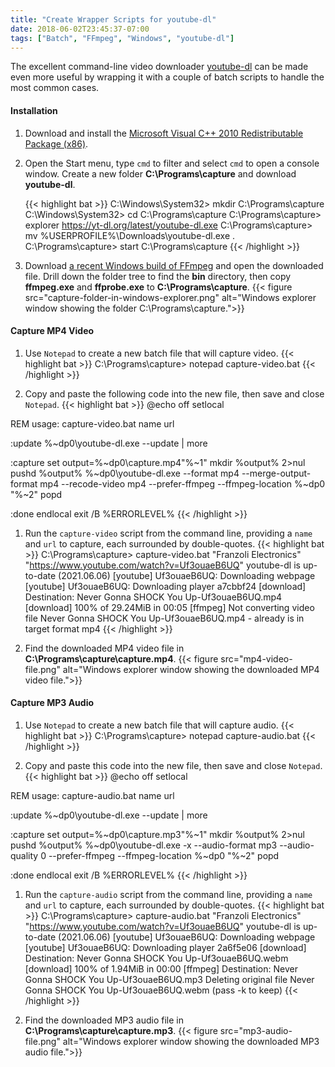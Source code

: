 ```yaml
---
title: "Create Wrapper Scripts for youtube-dl"
date: 2018-06-02T23:45:37-07:00
tags: ["Batch", "FFmpeg", "Windows", "youtube-dl"]
---
```


The excellent command-line video downloader [youtube-dl](https://rg3.github.io/youtube-dl/) can be made even more useful by wrapping it with a couple of batch scripts to handle the most common cases.

<!--more-->

#### Installation

1. Download and install the [Microsoft Visual C++ 2010 Redistributable Package (x86)](https://www.microsoft.com/en-US/download/details.aspx?id=5555).

1. Open the Start menu, type `cmd` to filter and select `cmd` to open a console window. Create a new folder **C:\Programs\capture** and download **youtube-dl**.

	{{< highlight bat >}}
C:\Windows\System32> mkdir C:\Programs\capture
C:\Windows\System32> cd C:\Programs\capture
C:\Programs\capture> explorer https://yt-dl.org/latest/youtube-dl.exe
C:\Programs\capture> mv %USERPROFILE%\Downloads\youtube-dl.exe .
C:\Programs\capture> start C:\Programs\capture
{{< /highlight >}}

1. Download [a recent Windows build of FFmpeg](https://github.com/BtbN/FFmpeg-Builds/releases) and open the downloaded file.
Drill down the folder tree to find the **bin** directory, then copy **ffmpeg.exe** and **ffprobe.exe** to **C:\Programs\capture**.
{{< figure src="capture-folder-in-windows-explorer.png" alt="Windows explorer window showing the folder C:\Programs\capture.">}}

#### Capture MP4 Video

1. Use `Notepad` to create a new batch file that will capture video.
{{< highlight bat >}}
C:\Programs\capture> notepad capture-video.bat
{{< /highlight >}}

1. Copy and paste the following code into the new file, then save and close `Notepad`.
{{< highlight bat >}}
@echo off
setlocal

REM usage: capture-video.bat name url

:update
%~dp0\youtube-dl.exe --update | more

:capture
set output=%~dp0\capture.mp4\"%~1"
mkdir %output% 2>nul
pushd %output%
%~dp0\youtube-dl.exe --format mp4 --merge-output-format mp4 --recode-video mp4 --prefer-ffmpeg --ffmpeg-location %~dp0 "%~2"
popd

:done
endlocal
exit /B %ERRORLEVEL%
{{< /highlight >}}

1. Run the `capture-video` script from the command line, providing a `name` and `url` to capture, each surrounded by double-quotes.
{{< highlight bat >}}
C:\Programs\capture> capture-video.bat "Franzoli Electronics" "https://www.youtube.com/watch?v=Uf3ouaeB6UQ"
youtube-dl is up-to-date (2021.06.06)
[youtube] Uf3ouaeB6UQ: Downloading webpage
[youtube] Uf3ouaeB6UQ: Downloading player a7cbbf24
[download] Destination: Never Gonna SHOCK You Up-Uf3ouaeB6UQ.mp4
[download] 100% of 29.24MiB in 00:05
[ffmpeg] Not converting video file Never Gonna SHOCK You Up-Uf3ouaeB6UQ.mp4 - already is in target format mp4
{{< /highlight >}}

1. Find the downloaded MP4 video file in **C:\Programs\capture\capture.mp4**.
{{< figure src="mp4-video-file.png" alt="Windows explorer window showing the downloaded MP4 video file.">}}

#### Capture MP3 Audio

1. Use `Notepad` to create a new batch file that will capture audio.
{{< highlight bat >}}
C:\Programs\capture> notepad capture-audio.bat
{{< /highlight >}}

1. Copy and paste this code into the new file, then save and close `Notepad`.
{{< highlight bat >}}
@echo off
setlocal

REM usage: capture-audio.bat name url

:update
%~dp0\youtube-dl.exe --update | more

:capture
set output=%~dp0\capture.mp3\"%~1"
mkdir %output% 2>nul
pushd %output%
%~dp0\youtube-dl.exe -x --audio-format mp3 --audio-quality 0 --prefer-ffmpeg --ffmpeg-location %~dp0 "%~2"
popd

:done
endlocal
exit /B %ERRORLEVEL%
{{< /highlight >}}

1. Run the `capture-audio` script from the command line, providing a `name` and `url` to capture, each surrounded by double-quotes.
{{< highlight bat >}}
C:\Programs\capture> capture-audio.bat "Franzoli Electronics" "https://www.youtube.com/watch?v=Uf3ouaeB6UQ"
youtube-dl is up-to-date (2021.06.06)
[youtube] Uf3ouaeB6UQ: Downloading webpage
[youtube] Uf3ouaeB6UQ: Downloading player 2a6f5e06
[download] Destination: Never Gonna SHOCK You Up-Uf3ouaeB6UQ.webm
[download] 100% of 1.94MiB in 00:00
[ffmpeg] Destination: Never Gonna SHOCK You Up-Uf3ouaeB6UQ.mp3
Deleting original file Never Gonna SHOCK You Up-Uf3ouaeB6UQ.webm (pass -k to keep)
{{< /highlight >}}

1. Find the downloaded MP3 audio file in **C:\Programs\capture\capture.mp3**.
{{< figure src="mp3-audio-file.png" alt="Windows explorer window showing the downloaded MP3 audio file.">}}
